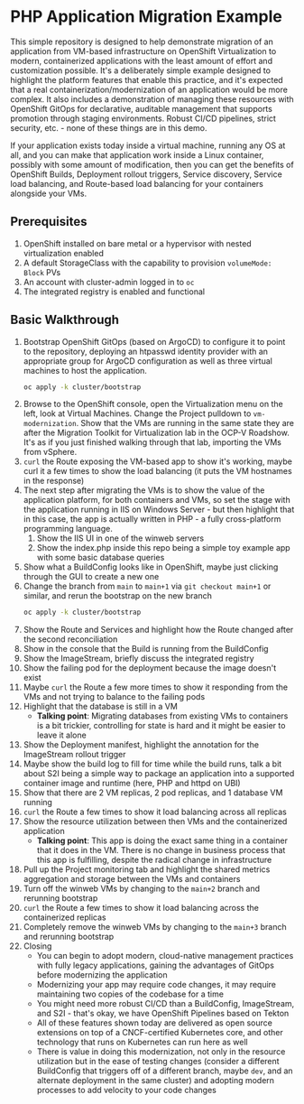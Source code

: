 PHP Application Migration Example
===

This simple repository is designed to help demonstrate migration of an application from VM-based infrastructure on OpenShift Virtualization to modern, containerized applications with the least amount of effort and customization possible. It's a deliberately simple example designed to highlight the platform features that enable this practice, and it's expected that a real containerization/modernization of an application would be more complex. It also includes a demonstration of managing these resources with OpenShift GitOps for declarative, auditable management that supports promotion through staging environments. Robust CI/CD pipelines, strict security, etc. - none of these things are in this demo.

If your application exists today inside a virtual machine, running any OS at all, and you can make that application work inside a Linux container, possibly with some amount of modification, then you can get the benefits of OpenShift Builds, Deployment rollout triggers, Service discovery, Service load balancing, and Route-based load balancing for your containers alongside your VMs.

Prerequisites
---

1. OpenShift installed on bare metal or a hypervisor with nested virtualization enabled
1. A default StorageClass with the capability to provision `volumeMode: Block` PVs
1. An account with cluster-admin logged in to `oc`
1. The integrated registry is enabled and functional

Basic Walkthrough
---

1. Bootstrap OpenShift GitOps (based on ArgoCD) to configure it to point to the repository, deploying an htpasswd identity provider with an appropriate group for ArgoCD configuration as well as three virtual machines to host the application.
    ```sh
    oc apply -k cluster/bootstrap
    ```
1. Browse to the OpenShift console, open the Virtualization menu on the left, look at Virtual Machines. Change the Project pulldown to `vm-modernization`. Show that the VMs are running in the same state they are after the Migration Toolkit for Virtualization lab in the OCP-V Roadshow. It's as if you just finished walking through that lab, importing the VMs from vSphere.
1. `curl` the Route exposing the VM-based app to show it's working, maybe curl it a few times to show the load balancing (it puts the VM hostnames in the response)
1. The next step after migrating the VMs is to show the value of the application platform, for both containers and VMs, so set the stage with the application running in IIS on Windows Server - but then highlight that in this case, the app is actually written in PHP - a fully cross-platform programming language.
    1. Show the IIS UI in one of the winweb servers
    1. Show the index.php inside this repo being a simple toy example app with some basic database queries
1. Show what a BuildConfig looks like in OpenShift, maybe just clicking through the GUI to create a new one
1. Change the branch from `main` to `main+1` via `git checkout main+1` or similar, and rerun the bootstrap on the new branch
    ```sh
    oc apply -k cluster/bootstrap
    ```
1. Show the Route and Services and highlight how the Route changed after the second reconciliation
1. Show in the console that the Build is running from the BuildConfig
1. Show the ImageStream, briefly discuss the integrated registry
1. Show the failing pod for the deployment because the image doesn't exist
1. Maybe `curl` the Route a few more times to show it responding from the VMs and not trying to balance to the failing pods
1. Highlight that the database is still in a VM
    - **Talking point**: Migrating databases from existing VMs to containers is a bit trickier, controlling for state is hard and it might be easier to leave it alone
1. Show the Deployment manifest, highlight the annotation for the ImageStream rollout trigger
1. Maybe show the build log to fill for time while the build runs, talk a bit about S2I being a simple way to package an application into a supported container image and runtime (here, PHP and httpd on UBI)
1. Show that there are 2 VM replicas, 2 pod replicas, and 1 database VM running
1. `curl` the Route a few times to show it load balancing across all replicas
1. Show the resource utilization between then VMs and the containerized application
    - **Talking point**: This app is doing the exact same thing in a container that it does in the VM. There is no change in business process that this app is fulfilling, despite the radical change in infrastructure
1. Pull up the Project monitoring tab and highlight the shared metrics aggregation and storage between the VMs and containers
1. Turn off the winweb VMs by changing to the `main+2` branch and rerunning bootstrap
1. `curl` the Route a few times to show it load balancing across the containerized replicas
1. Completely remove the winweb VMs by changing to the `main+3` branch and rerunning bootstrap
1. Closing
    - You can begin to adopt modern, cloud-native management practices with fully legacy applications, gaining the advantages of GitOps before modernizing the application
    - Modernizing your app may require code changes, it may require maintaining two copies of the codebase for a time
    - You might need more robust CI/CD than a BuildConfig, ImageStream, and S2I - that's okay, we have OpenShift Pipelines based on Tekton
    - All of these features shown today are delivered as open source extensions on top of a CNCF-certified Kubernetes core, and other technology that runs on Kubernetes can run here as well
    - There is value in doing this modernization, not only in the resource utilization but in the ease of testing changes (consider a different BuildConfig that triggers off of a different branch, maybe `dev`, and an alternate deployment in the same cluster) and adopting modern processes to add velocity to your code changes
